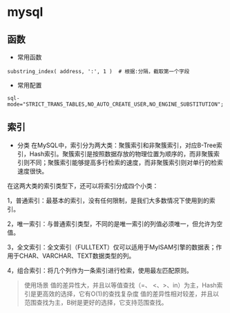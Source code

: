 # mysql

## 函数
- 常用函数

```
substring_index( address, ':', 1 )  # 根据:分隔，截取第一个字段
```


- 常用配置

```
sql-mode="STRICT_TRANS_TABLES,NO_AUTO_CREATE_USER,NO_ENGINE_SUBSTITUTION";
```







## 索引

- 分类
在MySQL中，索引分为两大类：聚簇索引和非聚簇索引，对应B-Tree索引，Hash索引。聚簇索引是按照数据存放的物理位置为顺序的，而非聚簇索引则不同；聚簇索引能够提高多行检索的速度，而非聚簇索引则对单行的检索速度很快。

在这两大类的索引类型下，还可以将索引分成四个小类：

1，普通索引：最基本的索引，没有任何限制，是我们大多数情况下使用到的索引。

2，唯一索引：与普通索引类型，不同的是唯一索引的列值必须唯一，但允许为空值。

3，全文索引：全文索引（FULLTEXT）仅可以适用于MyISAM引擎的数据表；作用于CHAR、VARCHAR、TEXT数据类型的列。

4，组合索引：将几个列作为一条索引进行检索，使用最左匹配原则。


> 使用场景
值的差异性大，并且以等值查找（=、 <、>、in）为主，Hash索引是更高效的选择，它有O(1)的查找复杂度
值的差异性相对较差，并且以范围查找为主，B树是更好的选择，它支持范围查找。